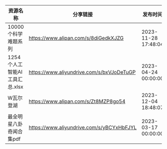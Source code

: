 | 资源名称                  | 分享链接                                      | 发布时间                |
| --------------------- | ----------------------------------------- | ------------------- |
| 10000个科学难题系列          | https://www.alipan.com/s/8diGedkXJZG      | 2023-11-28 17:48:04 |
| 1254个人工智能AI工具汇总.xlsx  | https://www.aliyundrive.com/s/bxVJoDeTuGP | 2023-04-24 00:00:00 |
| W瓦尔登湖                 | https://www.alipan.com/s/Zt8MZP8go54      | 2023-12-04 18:48:07 |
| 最全明星八卦奇闻合集pdf         | https://www.aliyundrive.com/s/yBCYxHbFJYL | 2023-03-17 00:00:00 |
